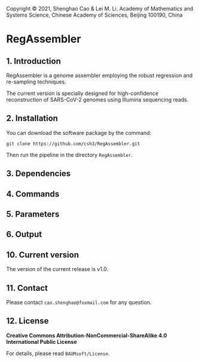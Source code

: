 Copyright © 2021, Shenghao Cao & Lei M. Li. Academy of Mathematics and Systems Science, Chinese Academy of Sciences, Beijing 100190, China

# RegAssembler

## 1. Introduction
RegAssembler is a genome assembler employing the robust regression and re-sampling techniques.

The current version is specially designed for high-confidence reconstruction of SARS-CoV-2 genomes using Illumina sequencing reads.

## 2. Installation
You can download the software package by the command:

```
git clone https://github.com/csh3/RegAssembler.git
```

Then run the pipeline in the directory `RegAssembler`.

## 3. Dependencies


## 4. Commands

## 5. Parameters

## 6. Output


## 10. Current version

The version of the current release is v1.0.


## 11. Contact

Please contact `cao.shenghao@foxmail.com` for any question.


## 12. License

**Creative Commons Attribution-NonCommercial-ShareAlike 4.0 International Public License**

For details, please read `BAUMsoft/License`.
